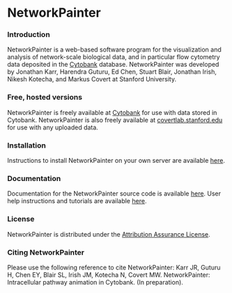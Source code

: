 # NetworkPainter #

### Introduction ###
NetworkPainter is a web-based software program for the visualization and analysis of network-scale biological data, and in particular flow cytometry data deposited in the [Cytobank](http://www.cytobank.org) database. NetworkPainter was developed by Jonathan Karr, Harendra Guturu, Ed Chen, Stuart Blair, Jonathan Irish, Nikesh Kotecha, and Markus Covert at Stanford University.

### Free, hosted versions ###
NetworkPainter is freely available at [Cytobank](http://www.cytobank.org) for use with data stored in Cytobank. NetworkPainter is also freely available at [covertlab.stanford.edu](http://covertlab.stanford.edu/projects/NetworkPainter) for use with any uploaded data.

### Installation ###
Instructions to install NetworkPainter on your own server are available [here](installation.md).

### Documentation ###
Documentation for the NetworkPainter source code is available [here](http://covertlab.stanford.edu/projects/NetworkPainter/docs). User help instructions and tutorials are available [here](http://covertlab.stanford.edu/projects/NetworkPainter/bin/help.php). 

### License ###
NetworkPainter is distributed under the [Attribution Assurance License](license.txt).

### Citing NetworkPainter ###
Please use the following reference to cite NetworkPainter: Karr JR, Guturu H, Chen EY, Blair SL, Irish JM, Kotecha N, Covert MW. NetworkPainter: Intracellular pathway animation in Cytobank. (In preparation).
